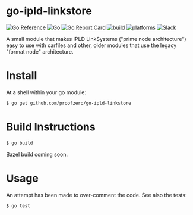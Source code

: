 # go-ipld-linkstore

[![Go Reference](https://pkg.go.dev/badge/kubelt.com/go-ipld-linkstore.svg)](https://pkg.go.dev/kubelt.com/go-ipld-linkstore)
[![Go](https://img.shields.io/github/go-mod/go-version/proofzero/go-ipld-linkstore)](https://golang.org/dl/)
[![Go Report Card](https://goreportcard.com/badge/github.com/proofzero/go-ipld-linkstore)](https://goreportcard.com/report/github.com/proofzero/go-ipld-linkstore)
[![build](https://github.com/proofzero/kmdr/actions/workflows/bazel.yaml/badge.svg)]()
[![platforms](https://img.shields.io/badge/platforms-linux|windows|macos-inactive.svg)]()
[![Slack](https://img.shields.io/badge/slack-@kubelt-FD4E83.svg)](https://kubelt.slack.com)

A small module that makes IPLD LinkSystems ("prime node architecture") easy to
use with carfiles and other, older modules that use the legacy "format node"
architecture.

# Install

At a shell within your go module:

```bash
$ go get github.com/proofzero/go-ipld-linkstore
```

# Build Instructions

```bash
$ go build
```

Bazel build coming soon.

# Usage

An attempt has been made to over-comment the code. See also the tests:

```bash
$ go test
```
